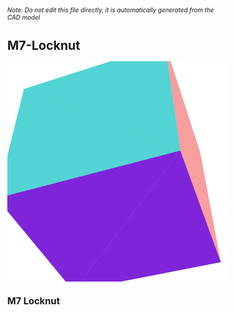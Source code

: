 ###### Note: Do not edit this file directly, it is automatically generated from the CAD model

# M7-Locknut

![](/project.svg)

## M7 Locknut


